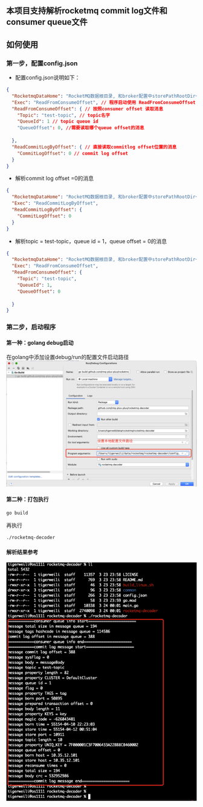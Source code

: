 ## 本项目支持解析rocketmq commit log文件和consumer queue文件

## 如何使用
### 第一步，配置config.json
- 配置config.json说明如下：
```json
{
  "RocketmqDataHome": "RocketMQ数据根目录, 和broker配置中storePathRootDir一样",
  "Exec": "ReadFromConsumeOffset", // 程序启动使用 ReadFromConsumeOffset 或者ReadCommitLogByOffset 配置
  "ReadFromConsumeOffset": { // 按照consumer offset 读取消息
    "Topic": "test-topic", // topic名字
    "QueueId": 1 // topic queue id
    "QueueOffset": 0, //需要读取哪个queue offset的消息
    
  },
  "ReadCommitLogByOffset": { // 直接读取commitlog offset位置的消息
    "CommitLogOffset": 0 // commit log offset
  }
}

```
- 解析commit log offset =0的消息
```json
{
  "RocketmqDataHome": "RocketMQ数据根目录, 和broker配置中storePathRootDir一样",
  "Exec": "ReadCommitLogByOffset",
  "ReadCommitLogByOffset": {
    "CommitLogOffset": 0
  }
}

```
- 解析topic = test-topic，queue id = 1，queue offset = 0的消息 
```json
{
  "RocketmqDataHome": "RocketMQ数据根目录, 和broker配置中storePathRootDir一样",
  "Exec": "ReadFromConsumeOffset",
  "ReadFromConsumeOffset": {
    "Topic": "test-topic", 
    "QueueId": 1,
    "QueueOffset": 0
    
  }
}

```

### 第二步，启动程序
#### 第一种：golang debug启动
在golang中添加设置debug/run的配置文件启动路径
<img src="https://raw.githubusercontent.com/rmq-plus-plus/rocketmq-decoder/main/images/02.png" />

#### 第二种：打包执行
```bash
go build
```
再执行
```bash
./rocketmq-decoder
```

#### 解析结果参考
<img src="https://raw.githubusercontent.com/rmq-plus-plus/rocketmq-decoder/main/images/01.png" />